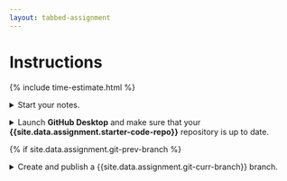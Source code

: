 ```yaml
---
layout: tabbed-assignment
---
```


# Instructions

{% include time-estimate.html %}

<p><details><summary>Start your notes.</b></summary>
  
 - Start a page for this lesson in your notebook with a **title and date**.
 - Check you notes from the previous class to see where to start.
 - Review the [learning targets](learning-targets.html) to see what you should be focusing on learning and understanding.

</details></p>

<p><details><summary>Launch <b>GitHub Desktop</b> and make sure that your <b>{{site.data.assignment.starter-code-repo}}</b> repository is up to date.</summary>

- Make sure that your **{{site.data.assignment.starter-code-repo}}** repository is selected.
- Do a **fetch** to make sure your local copy of the code is up to date, if you have done work on the GitHub site or at home between classes you will be prompted to do a **pull** to incorporate your changes.

{% if site.data.assignment.git-prev-branch %}
- Make sure that you are on the **{{site.data.assignment.git-prev-branch}}** branch.
{% endif %}

</details></p>

{% if site.data.assignment.git-prev-branch %}
  <p><details><summary>Create and publish a {{site.data.assignment.git-curr-branch}} branch.</summary>
{% else %}
  <p><details><summary>Confirm that you are on your {{site.data.assignment.git-curr-branch}} branch.</summary>

  If necessary, create the **{{site.data.assignment.git-curr-branch}}** branch.
{% endif %}
    
- Select the **Current Branch** drop down.
- Click on the **New Branch** button.
- Enter **{{site.data.assignment.git-curr-branch}}** in the **Name** field.
- Click on the **Create Branch** button.

</details></p>

<p><details><summary>Go to the <a href="{{site.data.assignment.lesson}}">lesson</a> and work through the videos.</summary>

Work in a loop:

- Watch a video
- As you watch outline the video in your notes
- Make notes on the new material:
  - Vocabulary
  - The Unity user interface
  - Implementing game mechanics.
- After watching a video, do the process you just learned

  Use your notes and the cues below each video to help you remember what to do, **but do not try to do the lesson without watching the video** - there is a wealth of information in the video that you won't get by just following the cues.
- After completing the work for each video, commit your changes:
  - Save the scene in Unity and your scripts in Visual Studio Code, then
  - Go to **GitHub Desktop** - once you click on GitHub Desktop you should see a list of changed files.
  
  If you do not your first priority is to troubleshoot. The most likely cause is that you forgot to save. If that is not the problem, then it is likely that Unity and GitHub Desktop are looking at different folders. Fix that now. If you've just started on the project the easiest thing to do may be to start over.  
  - Write a brief summary of what you did.
  - Click the **Commit** button.

</details></p>

<p><details><summary>Merge your work to the <b>master</b> branch.</summary>

After you have finished all of the videos for the lesson, do one final test to ensure that the prototype is working as expected. Then:

- Go to GitHub Desktop.
- Confirm that you have no uncommitted changes. If you do, commit them. Then test again.
- Switch to the **master** branch.
- Click on the **Current Branch** drop down again, and then on the **Choose a branch to merge into master** button at the bottom of the drop down.
- From the list of branches choose the **{{site.data.assignment.git-curr-branch}}**.
- Click on the blue **Merge {{site.data.assignment.git-curr-branch}} into master** button.
- Push your changes to GitHub.

  After pushing, use the **View on GitHub** button in GitHub Desktop to go to your repository on GitHub and confirm that your changes are visible.

</details></p>

<p><details><summary>Update your notes.</summary>

Before wrapping up at the end of the period, make sure that you have committed and pushed your latest changes and that you've updated your notes to show how far you have gotten. This will be helpful when you figure out where to pick up next class.

</details></p>

<p><details><summary>Submit your work.</summary>

When you're finished, go to the submission tab, check the instructions, and submit.

</details></p>

<!-- Don't edit links here, change them in _data/assignment.yml instead. -->

{% if site.data.assignment.lesson   %}[lesson]: <{{site.data.assignment.lesson}}>     {% endif %}
{% if site.data.assignment.slides   %}[slides]:   <{{site.data.assignment.slides}}>   {% endif %}
{% if site.data.assignment.template %}[template]: <{{site.data.assignment.template}}> {% endif %}
